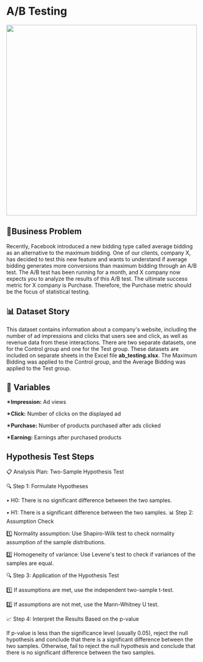 # A/B Testing

<img src="https://user-images.githubusercontent.com/103461795/225143063-07e98e6d-cf4e-48ec-ae0e-87fb7ce1ac28.png" width="500">

## 💼Business Problem
Recently, Facebook introduced a new bidding type called average bidding as an alternative to the maximum bidding. One of our clients, company X, has decided to test this new feature and wants to understand if average bidding generates more conversions than maximum bidding through an A/B test. The A/B test has been running for a month, and X company now expects you to analyze the results of this A/B test. The ultimate success metric for X company is Purchase. Therefore, the Purchase metric should be the focus of statistical testing.
## 📊 Dataset Story
This dataset contains information about a company's website, including the number of ad impressions and clicks that users see and click, as well as revenue data from these interactions. There are two separate datasets, one for the Control group and one for the Test group. These datasets are included on separate sheets in the Excel file **ab_testing.xlsx**. The Maximum Bidding was applied to the Control group, and the Average Bidding was applied to the Test group.

## 📌 Variables
✶**Impression:** Ad views

✶**Click:** Number of clicks on the displayed ad

✶**Purchase:** Number of products purchased after ads clicked

✶**Earning:** Earnings after purchased products

## Hypothesis Test Steps
📋 Analysis Plan: Two-Sample Hypothesis Test

🔍 Step 1: Formulate Hypotheses

 &#8226;  H0: There is no significant difference between the two samples.
 
 &#8226; H1: There is a significant difference between the two samples.
📊 Step 2: Assumption Check

1️⃣ Normality assumption: Use Shapiro-Wilk test to check normality assumption of the sample distributions.

2️⃣ Homogeneity of variance: Use Levene's test to check if variances of the samples are equal.

🔍 Step 3: Application of the Hypothesis Test

1️⃣ If assumptions are met, use the independent two-sample t-test.

2️⃣ If assumptions are not met, use the Mann-Whitney U test.

📈 Step 4: Interpret the Results Based on the p-value

If p-value is less than the significance level (usually 0.05), reject the null hypothesis and conclude that there is a significant difference between the two samples. Otherwise, fail to reject the null hypothesis and conclude that there is no significant difference between the two samples.
